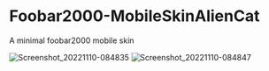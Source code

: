 # Foobar2000-MobileSkinAlienCat
A minimal foobar2000 mobile skin

![Screenshot_20221110-084835](https://user-images.githubusercontent.com/16135535/201109391-7fd24064-0715-4770-9cf7-caa9c2621aeb.png)
![Screenshot_20221110-084847](https://user-images.githubusercontent.com/16135535/201109420-4a97de24-18a0-4f2a-98fe-5d1006f25a92.png)







